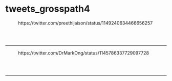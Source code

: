 # tweets_grosspath4


<figure class="wp-block-embed-twitter wp-block-embed is-type-rich">
<div class="wp-block-embed__wrapper">
https://twitter.com/preethijaison/status/1149240634466656257</div></figure>
<br>
<br>
<hr>

<figure class="wp-block-embed-twitter wp-block-embed is-type-rich">
<div class="wp-block-embed__wrapper">
https://twitter.com/DrMarkOng/status/1145786337729097728</div></figure>
<br>
<br>
<hr>
